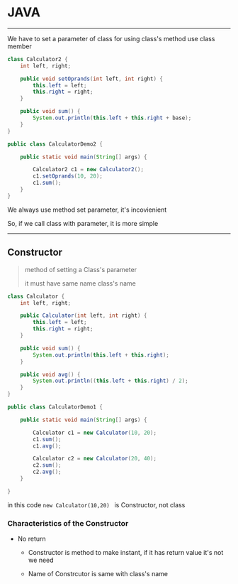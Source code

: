 # JAVA

---

We have to set a parameter of class for using class's method use class member

```java
class Calculator2 {
    int left, right;

    public void setOprands(int left, int right) {
        this.left = left;
        this.right = right;
    }

    public void sum() {
        System.out.println(this.left + this.right + base);
    }
}

public class CalculatorDemo2 {

    public static void main(String[] args) {

        Calculator2 c1 = new Calculator2();
        c1.setOprands(10, 20);
        c1.sum();
    }
}
```

We always use method set parameter, it's incovienient

So, if we call class with parameter, it is more simple

---

## Constructor

> method of setting a Class's parameter
> 
> it must have same name class's name

```java
class Calculator {
    int left, right;

    public Calculator(int left, int right) {
        this.left = left;
        this.right = right;
    }

    public void sum() {
        System.out.println(this.left + this.right);
    }

    public void avg() {
        System.out.println((this.left + this.right) / 2);
    }
}

public class CalculatorDemo1 {

    public static void main(String[] args) {

        Calculator c1 = new Calculator(10, 20);
        c1.sum();
        c1.avg();

        Calculator c2 = new Calculator(20, 40);
        c2.sum();
        c2.avg();
    }

}
```

in this code `new Calculator(10,20) ` is Constructor, not class

### Characteristics of the Constructor

- No return
  
  - Constructor is method to make instant, if it has return value it's not we need
  
  - Name of Constrcutor is same with class's name
